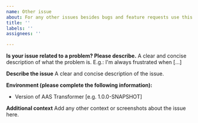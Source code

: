 ```yaml
---
name: Other issue
about: For any other issues besides bugs and feature requests use this template.
title: ''
labels: ''
assignees: ''

---
```


**Is your issue related to a problem? Please describe.**
A clear and concise description of what the problem is. E.g.: I'm always frustrated when [...]

**Describe the issue**
A clear and concise description of the issue.

**Environment (please complete the following information):**
 - Version of AAS Transformer [e.g. 1.0.0-SNAPSHOT]

**Additional context**
Add any other context or screenshots about the issue here.
